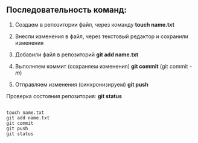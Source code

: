 ## Последовательность команд:

1. Создаем в репозитории файл, через команду **touch name.txt**

2. Внесли изменения в файл, через текстовый редактор и сохранили изменения

3. Добавили файл в репозиторий **git add name.txt** 

4. Выполняем коммит (сохраняем изменения) **git commit** (git commit _-m_)

5. Отправляем изменения (синхронизируем) **git push**

Проверка состояния репозитория: **git status**

```

touch name.txt
git add name.txt
git commit
git push
git status
```